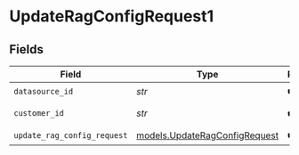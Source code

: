# UpdateRagConfigRequest1


## Fields

| Field                                                                | Type                                                                 | Required                                                             | Description                                                          |
| -------------------------------------------------------------------- | -------------------------------------------------------------------- | -------------------------------------------------------------------- | -------------------------------------------------------------------- |
| `datasource_id`                                                      | *str*                                                                | :heavy_check_mark:                                                   | N/A                                                                  |
| `customer_id`                                                        | *str*                                                                | :heavy_check_mark:                                                   | Customer ID                                                          |
| `update_rag_config_request`                                          | [models.UpdateRagConfigRequest](../models/updateragconfigrequest.md) | :heavy_check_mark:                                                   | N/A                                                                  |